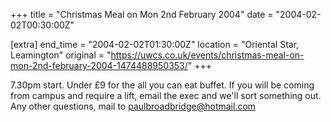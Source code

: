 +++
title = "Christmas Meal on Mon 2nd February 2004"
date = "2004-02-02T00:30:00Z"

[extra]
end_time = "2004-02-02T01:30:00Z"
location = "Oriental Star, Leamington"
original = "https://uwcs.co.uk/events/christmas-meal-on-mon-2nd-february-2004-1474488950353/"
+++

7.30pm start. Under £9 for the all you can eat buffet. If you will be coming from campus and require a lift, email the exec and we'll sort something out. Any other questions, mail to paulbroadbridge@hotmail.com

